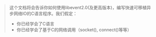 > 这个文档将会告诉你如何使用libevent2.0(及更高版本)，编写快速可移植异步网络IO的C语言程序。我们假定：
>
> - 你已经学会了C语言
> - 你已经学会了基于C的网络调用（socket(), connect()等等）

